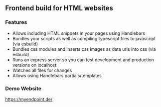 ## Frontend build for HTML websites

### Features
- Allows including HTML snippets in your pages using Handlebars
- Bundles your scripts as well as compiling typescript files to javascript (via esbuild)
- Bundles css modules and inserts css images as data urls into css (via esbuild)
- Runs an express server so you can test development and production versions on localhost
- Watches all files for changes
- Allows using Handlebars partials/templates

### Demo Website
https://myendpoint.de/

